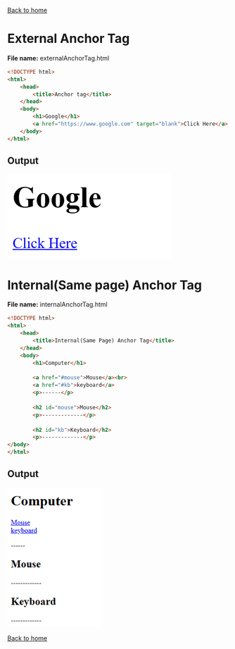 [Back to home](README.md)
# External Anchor Tag

**File name:** externalAnchorTag.html
```html
<!DOCTYPE html>
<html>
    <head>
        <title>Anchor tag</title>
    </head>
    <body>
        <h1>Google</h1>
        <a href="https://www.google.com" target="blank">Click Here</a>
    </body>
</html>
```


## Output
![](images/externalAnchorTag.png)

# Internal(Same page) Anchor Tag

**File name:** internalAnchorTag.html
```html
<!DOCTYPE html>
<html>
    <head>
        <title>Internal(Same Page) Anchor Tag</title>
    </head>
    <body>
        <h1>Computer</h1>

        <a href="#mouse">Mouse</a><br>
        <a href="#kb">keyboard</a>
        <p>------</p>

        <h2 id="mouse">Mouse</h2>
        <p>-------------</p>

        <h2 id="kb">Keyboard</h2>
        <p>-------------</p>
</body>
</html>
```


## Output
![](images/internalAnchorTag.png)


[Back to home](README.md)
